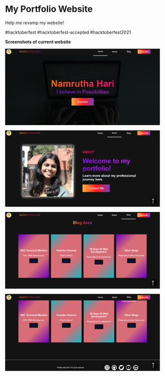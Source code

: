 # My Portfolio Website

Help me revamp my website!

#hacktoberfest #hacktoberfest-accepted #hacktoberfest2021

**Screenshots of current website**

![Screenshot01](./screenshots/ss1.png)

![Screenshot01](./screenshots/ss2.png)

![Screenshot01](./screenshots/ss3.png)

![Screenshot01](./screenshots/ss4.png)

